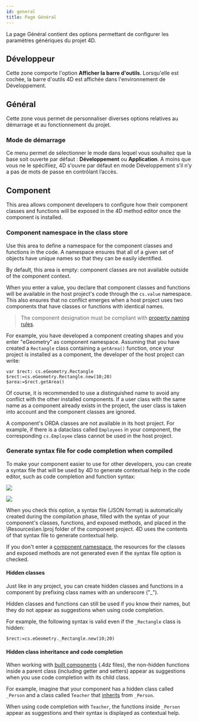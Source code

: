 ```yaml
---
id: general
title: Page Général
---
```


La page Général contient des options permettant de configurer les paramètres génériques du projet 4D.

## Développeur

Cette zone comporte l'option **Afficher la barre d'outils**. Lorsqu'elle est cochée, la barre d'outils 4D est affichée dans l'environnement de Développement.

## Général

Cette zone vous permet de personnaliser diverses options relatives au démarrage et au fonctionnement du projet.

### Mode de démarrage

Ce menu permet de sélectionner le mode dans lequel vous souhaitez que la base soit ouverte par défaut : **Développement** ou **Application**. A moins que vous ne le spécifiiez, 4D s'ouvre par défaut en mode Développement s’il n’y a pas de mots de passe en contrôlant l’accès.
## Component

This area allows component developers to configure how their component classes and functions will be exposed in the 4D method editor once the component is installed.

### Component namespace in the class store

Use this area to define a namespace for the component classes and functions in the code. A namespace ensures that all of a given set of objects have unique names so that they can be easily identified.

By default, this area is empty: component classes are not available outside of the component context.

When you enter a value, you declare that component classes and functions will be available in the host project's code through the `cs.value` namespace. This also ensures that no conflict emerges when a host project uses two components that have classes or functions with identical names.

> The component designation must be compliant with [property naming rules](Concepts/identifiers.md#object-properties).

For example, you have developed a component creating shapes and you enter "eGeometry" as component namespace. Assuming that you have created a `Rectangle` class containing a `getArea()` function, once your project is installed as a component, the developer of the host project can write:

```4d
var $rect: cs.eGeometry.Rectangle 
$rect:=cs.eGeometry.Rectangle.new(10;20)
$area:=$rect.getArea()
```

Of course, it is recommended to use a distinguished name to avoid any conflict with the other installed components. If a user class with the same name as a component already exists in the project, the user class is taken into account and the component classes are ignored.

A component's ORDA classes are not available in its host project. For example, if there is a dataclass called `Employees` in your component, the corresponding `cs.Employee` class cannot be used in the host project.

### Generate syntax file for code completion when compiled

To make your component easier to use for other developers, you can create a syntax file that will be used by 4D to generate contextual help in the code editor, such as code completion and function syntax:

![](assets/en/settings/syntax-code-completion-1.png)

![](assets/en/settings/syntax-code-completion-2.png)

When you check this option, a syntax file (JSON format) is automatically created during the compilation phase, filled with the syntax of your component's classes, functions, and exposed methods, and placed in the \Resources\en.lproj folder of the component project. 4D uses the contents of that syntax file to generate contextual help.

If you don't enter a [component namespace](#component-namespace-in-the-class-store), the resources for the classes and exposed methods are not generated even if the syntax file option is checked.

#### Hidden classes

Just like in any project, you can create hidden classes and functions in a component by prefixing class names with an underscore ("_").

Hidden classes and functions can still be used if you know their names, but they do not appear as suggestions when using code completion.

For example, the following syntax is valid even if the `_Rectangle` class is hidden:

```4d
$rect:=cs.eGeometry._Rectangle.new(10;20)
```

#### Hidden class inheritance and code completion

When working with [built components](../Desktop/building.md#build-component) (.4dz files), the non-hidden functions inside a parent class (including getter and setters) appear as suggestions when you use code completion with its child class.

For example, imagine that your component has a hidden class called `_Person` and a class called `Teacher` that [inherits](../Concepts/classes.md#inheritance) from `_Person`.

When using code completion with `Teacher`, the functions inside `_Person` appear as suggestions and their syntax is displayed as contextual help.